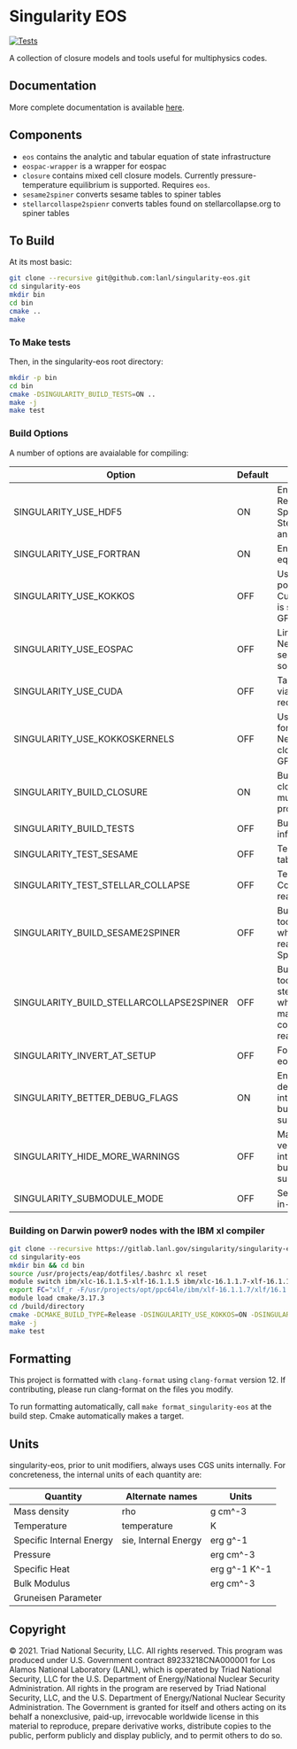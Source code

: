 Singularity EOS
===

[![Tests](https://github.com/lanl/singularity-eos/actions/workflows/tests.yml/badge.svg)](https://github.com/lanl/singularity-eos/actions/workflows/tests.yml)

A collection of closure models and tools useful for multiphysics codes.

## Documentation

More complete documentation is available [here](https://lanl.github.io/singularity-eos/).

## Components

- `eos` contains the analytic and tabular equation of state infrastructure
- `eospac-wrapper` is a wrapper for eospac
- `closure` contains mixed cell closure models. Currently pressure-temperature equilibrium is supported. Requires `eos`.
- `sesame2spiner` converts sesame tables to spiner tables
- `stellarcollaspe2spienr` converts tables found on stellarcollapse.org to spiner tables

## To Build

At its most basic:
```bash
git clone --recursive git@github.com:lanl/singularity-eos.git
cd singularity-eos
mkdir bin
cd bin
cmake ..
make
```

### To Make tests

Then, in the singularity-eos root directory:
```bash
mkdir -p bin
cd bin
cmake -DSINGULARITY_BUILD_TESTS=ON ..
make -j
make test
```

### Build Options

A number of options are avaialable for compiling:

| Option                            | Default | Comment                                                                              |
| --------------------------------- | ------- | ------------------------------------------------------------------------------------ |
| SINGULARITY_USE_HDF5              | ON      | Enables HDF5. Required for SpinerEOS, StellarCollapseEOS, and sesame2spiner          |
| SINGULARITY_USE_FORTRAN           | ON      | Enable Fortran API for equation of state                                             |
| SINGULARITY_USE_KOKKOS            | OFF     | Uses Kokkos as the portability backend. Currently only Kokkos is supported for GPUs. |
| SINGULARITY_USE_EOSPAC            | OFF     | Link against EOSPAC. Needed for sesame2spiner and some tests.                        |
| SINGULARITY_USE_CUDA              | OFF     | Target nvidia GPUs via cuda. Currently requires Kokkos.                              |
| SINGULARITY_USE_KOKKOSKERNELS     | OFF     | Use Kokkos Kernels for linear algebra. Needed for mixed cell closure models on GPU   |
| SINGULARITY_BUILD_CLOSURE         | ON      | Builds mixed cell closure machinery for multi-material problems                      |
| SINGULARITY_BUILD_TESTS           | OFF     | Build test infrastructure.                                                           |
| SINGULARITY_TEST_SESAME           | OFF     | Test the Sesame table readers                                                        |
| SINGULARITY_TEST_STELLAR_COLLAPSE | OFF     | Test the Stellar Collapse table readers                                              |
| SINGULARITY_BUILD_SESAME2SPINER   | OFF     | Builds the conversion tool sesame2spiner which makes files readable by SpinerEOS     |
| SINGULARITY_BUILD_STELLARCOLLAPSE2SPINER | OFF     | Builds the conversion tool stellarcollapse2spiner which optionally makes stellar collapse files faster to read |
| SINGULARITY_INVERT_AT_SETUP       | OFF     | For tests, pre-invert eospac tables.                                                 |
| SINGULARITY_BETTER_DEBUG_FLAGS    | ON      | Enables nicer GPU debug flags. May interfere with in-tree builds as a submodule      |
| SINGULARITY_HIDE_MORE_WARNINGS    | OFF     | Makes warnings less verbose. May interfere with in-tree builds as a submodule        |
| SINGULARITY_SUBMODULE_MODE        | OFF     | Sets cmake flags for in-tree builds                                                  |

### Building on Darwin power9 nodes with the IBM xl compiler

```bash
git clone --recursive https://gitlab.lanl.gov/singularity/singularity-eos.git
cd singularity-eos
mkdir bin && cd bin
source /usr/projects/eap/dotfiles/.bashrc xl reset
module switch ibm/xlc-16.1.1.5-xlf-16.1.1.5 ibm/xlc-16.1.1.7-xlf-16.1.1.7-gcc-7.4.0
export FC="xlf_r -F/usr/projects/opt/ppc64le/ibm/xlf-16.1.1.7/xlf/16.1.1/etc/xlf.cfg.rhel.7.8.gcc.7.4.0.cuda.10.1"
module load cmake/3.17.3
cd /build/directory
cmake -DCMAKE_BUILD_TYPE=Release -DSINGULARITY_USE_KOKKOS=ON -DSINGULARITY_USE_HDF5=ON -DSINGULARITY_USE_EOSPAC=ON -DSINGULARITY_EOSPAC_INSTALL_DIR=/usr/projects/eap/spack/spack-develop_20191010/opt/spack/linux-rhel7-power9le/xl_r-16.1.1.7-plain/eospac-6.4.0beta.2-mp6hd267l4iokwr6ght2kp5ukk5zc6vq -DSINGULARITY_BUILD_TESTS=ON ..
make -j
make test
```

## Formatting

This project is formatted with `clang-format` using `clang-format`
version 12. If contributing, please run clang-format on the files
you modify.

To run formatting automatically, call `make format_singularity-eos`
at the build step. Cmake automatically makes a target.

## Units

singularity-eos, prior to unit modifiers, always uses CGS units internally. For
concreteness, the internal units of each quantity are:

| Quantity                  | Alternate names      | Units         |
| ------------------------- | -------------------- | ------------- |
| Mass density              | rho                  | g cm^-3       |
| Temperature               | temperature          | K             |
| Specific Internal Energy  | sie, Internal Energy | erg g^-1      |
| Pressure                  |                      | erg cm^-3     |
| Specific Heat             |                      | erg g^-1 K^-1 |
| Bulk Modulus              |                      | erg cm^-3     |
| Gruneisen Parameter       |                      |               |

## Copyright

© 2021. Triad National Security, LLC. All rights reserved.  This
program was produced under U.S. Government contract 89233218CNA000001
for Los Alamos National Laboratory (LANL), which is operated by Triad
National Security, LLC for the U.S.  Department of Energy/National
Nuclear Security Administration. All rights in the program are
reserved by Triad National Security, LLC, and the U.S. Department of
Energy/National Nuclear Security Administration. The Government is
granted for itself and others acting on its behalf a nonexclusive,
paid-up, irrevocable worldwide license in this material to reproduce,
prepare derivative works, distribute copies to the public, perform
publicly and display publicly, and to permit others to do so.
